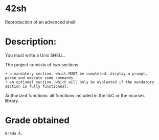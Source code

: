 # 42sh

Reproduction of an advanced shell

# Description:
  You must write a Unix SHELL. 
  
  The project consists of two sections:
  
    • a mandatory section, which MUST be completed: display a prompt, parse and execute some commands.
    • an optional section, which will only be evaluated if the mandatory section is fully functionnal. 
   
 Authorized functions: all functions included in the libC or the ncurses library.
 
 # Grade obtained
    Grade A.
